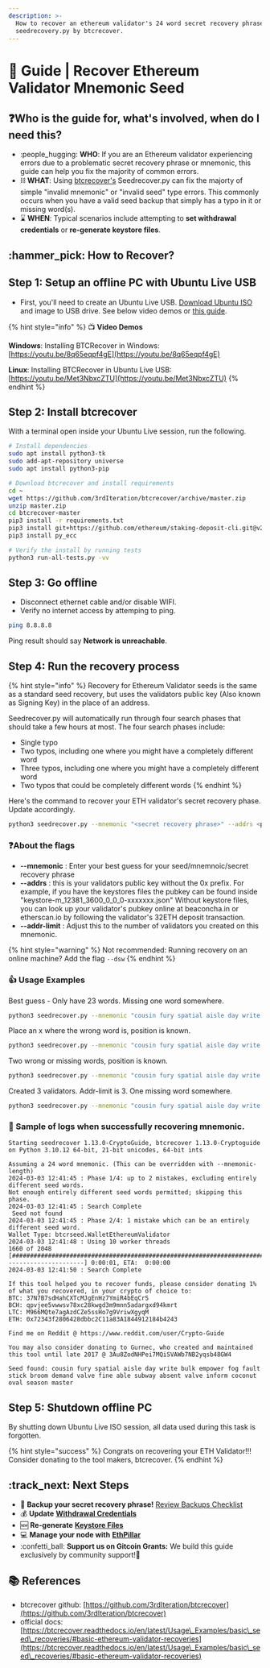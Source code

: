 ```yaml
---
description: >-
  How to recover an ethereum validator's 24 word secret recovery phrase with
  seedrecovery.py by btcrecover.
---
```


# 🔎 Guide | Recover Ethereum Validator Mnemonic Seed

## :question:Who is the guide for, what's involved, when do I need this?

* :people\_hugging: **WHO**: If you are an Ethereum validator experiencing errors due to a problematic secret recovery phrase or mnemonic, this guide can help you fix the majority of common errors.
* :chains: **WHAT**: Using [btcrecover's](https://github.com/3rdIteration/btcrecover) Seedrecover.py can fix the majorty of simple "invalid mnemonic" or "invalid seed" type errors. This commonly occurs when you have a valid seed backup that simply has a typo in it or missing word(s).
* :hourglass: **WHEN**: Typical scenarios include attempting to **set withdrawal credentials** or **re-generate keystore files**.

## :hammer\_pick: How to Recover?

## Step 1: Setup an offline PC with Ubuntu Live USB

* First, you'll need to create an Ubuntu Live USB. [Download Ubuntu ISO](https://ubuntu.com/download/desktop) and image to USB drive. See below video demos or [this guide](https://itsfoss.com/create-live-usb-of-ubuntu-in-windows/).

{% hint style="info" %}
:tv: **Video Demos**

**Windows**: Installing BTCRecover in Windows: [https://youtu.be/8q65eqpf4gE](https://youtu.be/8q65eqpf4gE)

**Linux**: Installing BTCRecover in Ubuntu Live USB: [https://youtu.be/Met3NbxcZTU](https://youtu.be/Met3NbxcZTU)
{% endhint %}

## Step 2: Install btcrecover

With a terminal open inside your Ubuntu Live session, run the following.

```bash
# Install dependencies
sudo apt install python3-tk
sudo add-apt-repository universe
sudo apt install python3-pip

# Download btcrecover and install requirements
cd ~
wget https://github.com/3rdIteration/btcrecover/archive/master.zip
unzip master.zip
cd btcrecover-master
pip3 install -r requirements.txt
pip3 install git+https://github.com/ethereum/staking-deposit-cli.git@v2.5.0
pip3 install py_ecc

# Verify the install by running tests
python3 run-all-tests.py -vv
```

## Step 3: Go offline

* Disconnect ethernet cable and/or disable WIFI.
* Verify no internet access by attemping to ping.&#x20;

```bash
ping 8.8.8.8
```

Ping result should say **Network is unreachable**.

## Step 4: Run the recovery process

{% hint style="info" %}
Recovery for Ethereum Validator seeds is the same as a standard seed recovery, but uses the validators public key (Also known as Signing Key) in the place of an address.



Seedrecover.py will automatically run through four search phases that should take a few hours at most. The four search phases include:

* Single typo
* Two typos, including one where you might have a completely different word
* Three typos, including one where you might have a completely different word
* Two typos that could be completely different words
{% endhint %}

Here's the command to recover your ETH validator's secret recovery phase. Update accordingly.

```bash
python3 seedrecover.py --mnemonic "<secret recovery phrase>" --addrs <pubkey of validator> --wallet-type ethereumvalidator --addr-limit <number of validators created> --mnemonic-length 24
```

### :question:About the flags

* **--mnemonic** : Enter your best guess for your seed/mnemnoic/secret recovery phrase
* **--addrs** :  this is your validators public key without the 0x prefix. For example, if you have the keystores files the pubkey can be found inside "keystore-m\_12381\_3600\_0\_0\_0-xxxxxxx.json" Without keystore files, you can look up your validator's pubkey online at beaconcha.in or etherscan.io by following the validator's 32ETH deposit transaction.
* **--addr-limit** : Adjust this to the number of validators you created on this mnemonic.

{% hint style="warning" %}
Not recommended: Running recovery on an online machine? Add the flag `--dsw`
{% endhint %}

### :thumbsup: Usage Examples

Best guess - Only have 23 words. Missing one word somewhere.

```bash
python3 seedrecover.py --mnemonic "cousin fury spatial aisle day write bulk empower fog fault stick broom demand valve fine able subway absent valve inform coconut oval season" --addrs 99722e2d3cdf850ef76516273273b5b2bfd062a6b706f6c395e116183fecd1ba6f9e9a479006a621168154e260f1a9d9 --wallet-type ethereumvalidator --addr-limit 1 --mnemonic-length 24
```

Place an x where the wrong word is, position is known.

```bash
python3 seedrecover.py --mnemonic "cousin fury spatial aisle day write bulk empower fog fault stick broom demand valve fine able x absent valve inform coconut oval season master" --addrs 99722e2d3cdf850ef76516273273b5b2bfd062a6b706f6c395e116183fecd1ba6f9e9a479006a621168154e260f1a9d9 --wallet-type ethereumvalidator --addr-limit 1 --mnemonic-length 24
```

Two wrong or missing words, position is known.

```bash
python3 seedrecover.py --mnemonic "cousin fury spatial aisle day write bulk empower fog fault stick broom demand valve fine able x x absent valve inform coconut oval season master" --addrs 99722e2d3cdf850ef76516273273b5b2bfd062a6b706f6c395e116183fecd1ba6f9e9a479006a621168154e260f1a9d9 --wallet-type ethereumvalidator --addr-limit 1 --mnemonic-length 24
```

Created 3 validators. Addr-limit is 3. One missing word somewhere.

```bash
python3 seedrecover.py --mnemonic "cousin fury spatial aisle day write bulk empower fog fault stick broom demand valve fine able absent valve inform coconut oval season master" --addrs b9bf3e3781f288547a10a65f3ec18d38668be0af5b498b446b95530e2adee6eb30fa4c0a47abe93b198d8fed7d68385a --wallet-type ethereumvalidator --addr-limit 3 --mnemonic-length 24
```

### :tada: Sample of logs when successfully recovering mnemonic.

```
Starting seedrecover 1.13.0-CryptoGuide, btcrecover 1.13.0-Cryptoguide on Python 3.10.12 64-bit, 21-bit unicodes, 64-bit ints

Assuming a 24 word mnemonic. (This can be overridden with --mnemonic-length)
2024-03-03 12:41:45 : Phase 1/4: up to 2 mistakes, excluding entirely different seed words.
Not enough entirely different seed words permitted; skipping this phase.
2024-03-03 12:41:45 : Search Complete
 Seed not found
2024-03-03 12:41:45 : Phase 2/4: 1 mistake which can be an entirely different seed word.
Wallet Type: btcrseed.WalletEthereumValidator
2024-03-03 12:41:48 : Using 10 worker threads
1660 of 2048 [#############################################################################################----------------------] 0:00:01, ETA:  0:00:00
2024-03-03 12:41:50 : Search Complete

If this tool helped you to recover funds, please consider donating 1% of what you recovered, in your crypto of choice to:
BTC: 37N7B7sdHahCXTcMJgEnHz7YmiR4bEqCrS 
BCH: qpvjee5vwwsv78xc28kwgd3m9mnn5adargxd94kmrt 
LTC: M966MQte7agAzdCZe5ssHo7g9VriwXgyqM 
ETH: 0x72343f2806428dbbc2C11a83A1844912184b4243 

Find me on Reddit @ https://www.reddit.com/user/Crypto-Guide

You may also consider donating to Gurnec, who created and maintained this tool until late 2017 @ 3Au8ZodNHPei7MQiSVAWb7NB2yqsb48GW4

Seed found: cousin fury spatial aisle day write bulk empower fog fault stick broom demand valve fine able subway absent valve inform coconut oval season master
```

## Step 5: Shutdown offline PC

By shutting down Ubuntu Live ISO session, all data used during this task is forgotten.

{% hint style="success" %}
Congrats on recovering your ETH Validator!!! Consider donating to the tool makers, btcrecover.
{% endhint %}

## :track\_next: Next Steps

* :brain: **Backup your secret recovery phrase!** [Review Backups Checklist](https://www.coincashew.com/coins/overview-eth/guide-or-how-to-setup-a-validator-on-eth2-mainnet/part-ii-maintenance/backups-checklist-critical-staking-node-data)
* :moneybag: **Update** [**Withdrawal Credentials**](https://www.coincashew.com/coins/overview-eth/update-withdrawal-keys-for-ethereum-validator-bls-to-execution-change-or-0x00-to-0x01-with-ethdo)
* :new: **Re-generate** [**Keystore Files**](https://www.coincashew.com/coins/overview-eth/guide-or-how-to-setup-a-validator-on-eth2-mainnet/part-iii-tips/adding-a-new-validator-to-an-existing-setup)
* :computer: **Manage your node with** [**EthPillar**](https://www.coincashew.com/coins/overview-eth/ethpillar)
* ​:confetti\_ball: **Support us on Gitcoin Grants:** We build this guide exclusively by community support!🙏

## :books: References

* btcrecover github: [https://github.com/3rdIteration/btcrecover](https://github.com/3rdIteration/btcrecover)
* official docs: [https://btcrecover.readthedocs.io/en/latest/Usage\_Examples/basic\_seed\_recoveries/#basic-ethereum-validator-recoveries](https://btcrecover.readthedocs.io/en/latest/Usage\_Examples/basic\_seed\_recoveries/#basic-ethereum-validator-recoveries)
